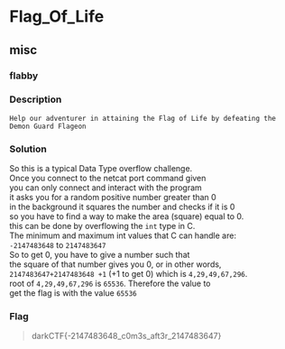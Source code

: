 # Flag_Of_Life
## misc
### flabby

### Description
```
Help our adventurer in attaining the Flag of Life by defeating the Demon Guard Flageon
```

### Solution  
So this is a typical Data Type overflow challenge.  
Once you connect to the netcat port command given  
you can only connect and interact with the program  
it asks you for a random positive number greater than 0  
in the background it squares the number and checks if it is 0  
so you have to find a way to make the area (square) equal to 0.  
this can be done by overflowing the `int` type in C.  
The minimum and maximum int values that C can handle are:  
`-2147483648` to `2147483647`  
So to get 0, you have to give a number such that  
the square of that number gives you 0, or in other words,  
`2147483647+2147483648 +1` (+1 to get 0) which is `4,29,49,67,296`.  
root of `4,29,49,67,296` is `65536`. Therefore the value to  
get the flag is with the value `65536`  

### Flag
> darkCTF{-2147483648_c0m3s_aft3r_2147483647}
